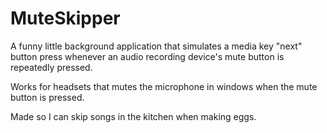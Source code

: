 # MuteSkipper

A funny little background application that simulates a media key "next" button press whenever an audio recording device's mute button is repeatedly pressed.

Works for headsets that mutes the microphone in windows when the mute button is pressed.

Made so I can skip songs in the kitchen when making eggs.